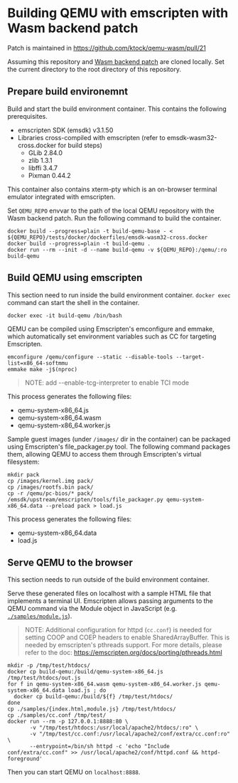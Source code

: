 # Building QEMU with emscripten with Wasm backend patch

Patch is maintained in https://github.com/ktock/qemu-wasm/pull/21

Assuming this repository and [Wasm backend patch](https://github.com/ktock/qemu-wasm/pull/21) are cloned locally.
Set the current directory to the root directory of this repository.

## Prepare build environemnt

Build and start the build environment container.
This contains the following prerequisites.

- emscripten SDK (emsdk) v3.1.50
- Libraries cross-compiled with emscripten (refer to emsdk-wasm32-cross.docker for build steps)
  - GLib 2.84.0
  - zlib 1.3.1
  - libffi 3.4.7
  - Pixman 0.44.2

This container also contains xterm-pty which is an on-browser terminal emulator integrated with emscripten.

Set `QEMU_REPO` envvar to the path of the local QEMU repository with the Wasm backend patch.
Run the following command to build the container.

```
docker build --progress=plain -t build-qemu-base - < ${QEMU_REPO}/tests/docker/dockerfiles/emsdk-wasm32-cross.docker
docker build --progress=plain -t build-qemu .
docker run --rm --init -d --name build-qemu -v ${QEMU_REPO}:/qemu/:ro build-qemu
```

## Build QEMU using emscripten

This section need to run inside the build environment container.
`docker exec` command can start the shell in the container.

```
docker exec -it build-qemu /bin/bash
```

QEMU can be compiled using Emscripten's emconfigure and emmake, which automatically set environment variables such as CC for targeting Emscripten.

```
emconfigure /qemu/configure --static --disable-tools --target-list=x86_64-softmmu
emmake make -j$(nproc)
```

> NOTE: add --enable-tcg-interpreter to enable TCI mode

This process generates the following files:

- qemu-system-x86_64.js
- qemu-system-x86_64.wasm
- qemu-system-x86_64.worker.js

Sample guest images (under `/images/` dir in the container) can be packaged using Emscripten's file_packager.py tool.
The following command packages them, allowing QEMU to access them through Emscripten's virtual filesystem:

```
mkdir pack
cp /images/kernel.img pack/
cp /images/rootfs.bin pack/
cp -r /qemu/pc-bios/* pack/
/emsdk/upstream/emscripten/tools/file_packager.py qemu-system-x86_64.data --preload pack > load.js
```

This process generates the following files:

- qemu-system-x86_64.data
- load.js

## Serve QEMU to the browser

This section needs to run outside of the build environment container.

Serve these generated files on localhost with a sample HTML file that implements a terminal UI.
Emscripten allows passing arguments to the QEMU command via the Module object in JavaScript (e.g. [`./samples/module.js`](./samples/module.js)).

> NOTE: Additional configuration for httpd (`cc.conf`) is needed for setting COOP and COEP headers to enable SharedArrayBuffer. This is needed by emscripten's pthreads support. For more details, please refer to the doc: https://emscripten.org/docs/porting/pthreads.html

```
mkdir -p /tmp/test/htdocs/
docker cp build-qemu:/build/qemu-system-x86_64.js /tmp/test/htdocs/out.js
for f in qemu-system-x86_64.wasm qemu-system-x86_64.worker.js qemu-system-x86_64.data load.js ; do
  docker cp build-qemu:/build/${f} /tmp/test/htdocs/
done
cp ./samples/{index.html,module.js} /tmp/test/htdocs/
cp ./samples/cc.conf /tmp/test/
docker run --rm -p 127.0.0.1:8888:80 \
       -v "/tmp/test/htdocs:/usr/local/apache2/htdocs/:ro" \
       -v "/tmp/test/cc.conf:/usr/local/apache2/conf/extra/cc.conf:ro" \
       --entrypoint=/bin/sh httpd -c 'echo "Include conf/extra/cc.conf" >> /usr/local/apache2/conf/httpd.conf && httpd-foreground'
```

Then you can start QEMU on `localhost:8888`.
